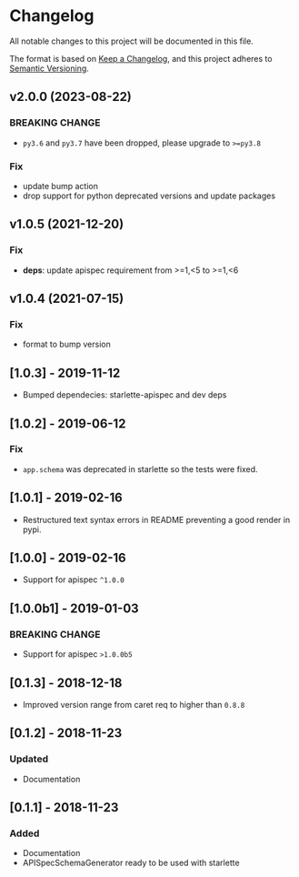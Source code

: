 # Changelog

All notable changes to this project will be documented in this file.

The format is based on [Keep a Changelog](https://keepachangelog.com/en/1.0.0/),
and this project adheres to [Semantic Versioning](https://semver.org/spec/v2.0.0.html).

## v2.0.0 (2023-08-22)

### BREAKING CHANGE

- `py3.6` and `py3.7` have been dropped, please upgrade to `>=py3.8`

### Fix

- update bump action
- drop support for python deprecated versions and update packages

## v1.0.5 (2021-12-20)

### Fix

- **deps**: update apispec requirement from >=1,<5 to >=1,<6

## v1.0.4 (2021-07-15)

### Fix

- format to bump version

## [1.0.3] - 2019-11-12

- Bumped dependecies: starlette-apispec and dev deps

## [1.0.2] - 2019-06-12

### Fix

- `app.schema` was deprecated in starlette so the tests were fixed.

## [1.0.1] - 2019-02-16

- Restructured text syntax errors in README preventing a good render in pypi.

## [1.0.0] - 2019-02-16

- Support for apispec `^1.0.0`

## [1.0.0b1] - 2019-01-03

### BREAKING CHANGE

- Support for apispec `>1.0.0b5`

## [0.1.3] - 2018-12-18

- Improved version range from caret req to higher than `0.8.8`

## [0.1.2] - 2018-11-23

### Updated

- Documentation

## [0.1.1] - 2018-11-23

### Added

- Documentation
- APISpecSchemaGenerator ready to be used with starlette
